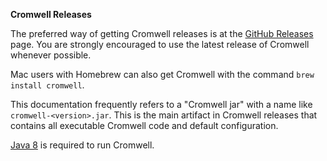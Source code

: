 **Cromwell Releases**

The preferred way of getting Cromwell releases is at the [GitHub Releases](https://github.com/broadinstitute/cromwell/releases/latest) page. 
You are strongly encouraged to use the latest release of Cromwell whenever possible.

Mac users with Homebrew can also get Cromwell with the command `brew install cromwell`.

This documentation frequently refers to a "Cromwell jar" with a name like `cromwell-<version>.jar`. 
This is the main artifact in Cromwell releases that contains all executable Cromwell code and default configuration.   

[Java 8](http://www.oracle.com/technetwork/java/javase/overview/java8-2100321.html) is required to run Cromwell.
